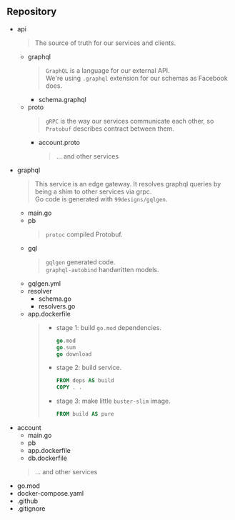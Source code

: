 ## Repository
* api
  > The source of truth for our services and clients.
  * graphql
    > `GraphQL` is a language for our external API.  
    > We're using `.graphql` extension for our schemas as Facebook does.
    * schema.graphql
  * proto
    > `gRPC` is the way our services communicate each other, so `Protobuf` describes contract between them.
    * account.proto
      > ... and other services
* graphql
  > This service is an edge gateway. It resolves graphql queries by being a shim to other services via grpc.  
  > Go code is generated with `99designs/gqlgen`.
  * main.go
  * pb
    > `protoc` compiled Protobuf.
  * gql
    > `gqlgen` generated code.  
    >  `graphql-autobind` handwritten models.
  * gqlgen.yml
  * resolver
    * schema.go
    * resolvers.go
  * app.dockerfile
    > - stage 1: build `go.mod` dependencies.
    >   ```go
    >   go.mod
    >   go.sum
    >   go download
    >   ```
    > - stage 2: build service.  
    >   ```dockerfile
    >   FROM deps AS build
    >   COPY . .
    >   ```
    > - stage 3: make little `buster-slim` image.
    >   ```dockerfile
    >   FROM build AS pure
    >   ```
* account
  * main.go
  * pb
  * app.dockerfile
  * db.dockerfile
  > ... and other services
* go.mod
* docker-compose.yaml
* .github
* .gitignore

